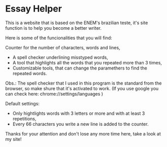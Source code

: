 # Essay Helper
This is a website that is based on the ENEM's brazilian teste, it's site function is to help you become a better writer.

Here is some of the funcionalities that you will find:

Counter for the number of characters, words and lines,
- A spell checker underlining misstyped words,
- A tool that highlights all the words that you repeated more than 3 times,
- Customizable tools, that can change the paramethers to find the repeated words.

Obs.: The spell checker that I used in this program is the standard from the browser, so make shure that it's activated to work. (If you use google you can check here: chrome://settings/languages )

Default settings:

- Only hightlights words with 3 letters or more and with at least 3 repetitions,
- Every 66 characters you write a new line is added to the counter.

Thanks for your attention and don't lose any more time here, take a look at my site!
